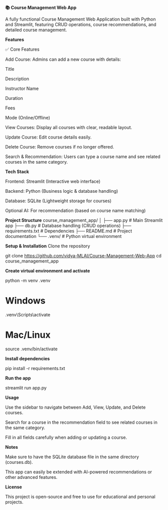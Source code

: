 **📚 Course Management Web App**

A fully functional Course Management Web Application built with Python and Streamlit, featuring CRUD operations, course recommendations, and detailed course management.

**Features**

✅ Core Features

Add Course: Admins can add a new course with details:

Title

Description

Instructor Name

Duration

Fees

Mode (Online/Offline)

View Courses: Display all courses with clear, readable layout.

Update Course: Edit course details easily.

Delete Course: Remove courses if no longer offered.

Search & Recommendation: Users can type a course name and see related courses in the same category.

**Tech Stack**

Frontend: Streamlit (Interactive web interface)

Backend: Python (Business logic & database handling)

Database: SQLite (Lightweight storage for courses)

Optional AI: For recommendation (based on course name matching)

**Project Structure**
course_management_app/
│
├── app.py                  # Main Streamlit app
├── db.py                   # Database handling (CRUD operations)
├── requirements.txt        # Dependencies
├── README.md               # Project documentation
└── .venv/                  # Python virtual environment

**Setup & Installation**
Clone the repository

git clone <https://github.com/vidya-MLAI/Course-Management-Web-App>
cd course_management_app

**Create virtual environment and activate**

python -m venv .venv
# Windows
.venv\Scripts\activate
# Mac/Linux
source .venv/bin/activate

**Install dependencies**

pip install -r requirements.txt


**Run the app**

streamlit run app.py

**Usage**

Use the sidebar to navigate between Add, View, Update, and Delete courses.

Search for a course in the recommendation field to see related courses in the same category.

Fill in all fields carefully when adding or updating a course.

**Notes**

Make sure to have the SQLite database file in the same directory (courses.db).

This app can easily be extended with AI-powered recommendations or other advanced features.

**License**

This project is open-source and free to use for educational and personal projects.
